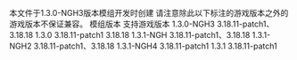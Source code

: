 本文件于1.3.0-NGH3版本模组开发时创建
请注意除此以下标注的游戏版本之外的游戏版本不保证兼容。
模组版本   支持游戏版本
1.3.0-NGH3  3.18.11-patch1、3.18.18
1.3.0  3.18.11-patch1   3.18.18
1.3.1-NGH 3.18.11-patch1、3.18.18
1.3.1-NGH2 3.18.11-patch1、3.18.18
1.3.1-NGH4 3.18.11-patch1
1.3.1 3.18.11-patch1